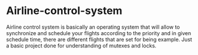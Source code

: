 # Airline-control-system
Airline control system is basically an operating system that will allow to synchronize and schedule your flights according to the priority and in given schedule time, there are different flights that are set for being example. Just a basic project done for understanding of mutexes and locks.
